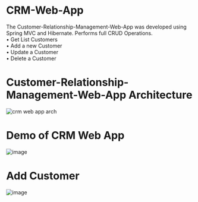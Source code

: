 # CRM-Web-App
The Customer-Relationship-Management-Web-App was developed using Spring MVC and Hibernate.
Performs full CRUD Operations. <br/>
• Get List Customers <br/>
• Add a new Customer <br/>
• Update a Customer <br/>
• Delete a Customer <br/>

# Customer-Relationship-Management-Web-App Architecture
![crm web app arch](https://user-images.githubusercontent.com/40679311/46988763-05cd6080-d0af-11e8-8c09-322982a52ee7.JPG)

# Demo of CRM Web App
![image](https://user-images.githubusercontent.com/40679311/47120956-a0e84680-d225-11e8-9a9b-02b60fd96bc2.png)


# Add Customer

![image](https://user-images.githubusercontent.com/40679311/47120981-b9f0f780-d225-11e8-9205-bc209fea0e9b.png)
